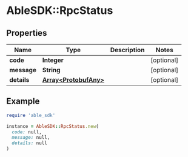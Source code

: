 # AbleSDK::RpcStatus

## Properties

| Name | Type | Description | Notes |
| ---- | ---- | ----------- | ----- |
| **code** | **Integer** |  | [optional] |
| **message** | **String** |  | [optional] |
| **details** | [**Array&lt;ProtobufAny&gt;**](ProtobufAny.md) |  | [optional] |

## Example

```ruby
require 'able_sdk'

instance = AbleSDK::RpcStatus.new(
  code: null,
  message: null,
  details: null
)
```

